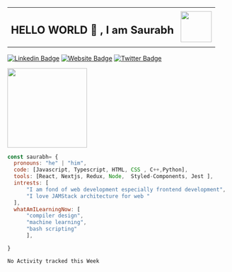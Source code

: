 <table>
    <tr>
        <td valign="center">
            <h2> HELLO WORLD 👋 , I am Saurabh  </h2> 
        </td>
        <td>
            <img src="https://media.giphy.com/media/fkZukR450RQ1qnGaq9/giphy.gif" width="70"/> 
        </td>
    </tr>
</table>

[![Linkedin Badge](https://img.shields.io/badge/-LinkedIn-0e76a8?style=flat-square&logo=Linkedin&logoColor=white)](https://linkedin.com/in/saurabh-mehta-778953190/)
[![Website Badge](https://img.shields.io/badge/Website-3b5998?style=flat-square&logo=google-chrome&logoColor=white)](https://saurabhmehta.vercel.app)
[![Twitter Badge](https://img.shields.io/badge/-Twitter-00acee?style=flat-square&logo=Twitter&logoColor=white)](https://twitter.com/saurabh__mehta)

<img height="180em" src="https://github-readme-stats.vercel.app/api?username=saurabhmehta1601&show_icons=true&hide_border=true&&count_private=true&include_all_commits=true" />

```javascript
const saurabh= {
  pronouns: "he" | "him",
  code: [Javascript, Typescript, HTML, CSS , C++,Python],
  tools: [React, Nextjs, Redux, Node,  Styled-Components, Jest ],
  intrests: [
      "I am fond of web development especially frontend development",
      "I love JAMStack architecture for web "
  ],
  whatAmILearningNow: [
      "compiler design",
      "machine learning",
      "bash scripting"
      ],

}
```

</div>
</div> 




<!--START_SECTION:waka-->
```text
No Activity tracked this Week
```
<!--END_SECTION:waka-->
